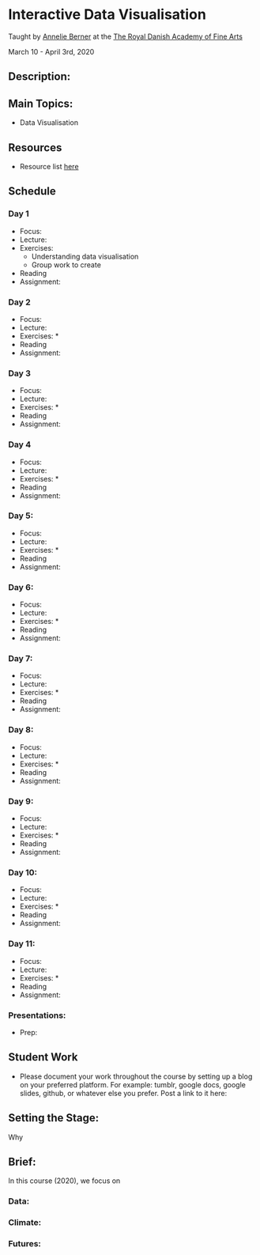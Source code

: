 # Interactive Data Visualisation
Taught by [Annelie Berner](http://www.annelieberner.com/) at the [The Royal Danish Academy of Fine Arts](https://kadk.dk/en/programme/visuelt-design) 

March 10 - April 3rd, 2020  

## Description:  

  
## Main Topics:  

* Data Visualisation

## Resources

* Resource list [here](https://github.com/aberner6/kadk-data-vis/blob/master/references.md)

## Schedule

### Day 1
* Focus: 
* Lecture:
* Exercises: 
    * Understanding data visualisation 
    * Group work to create
* Reading
* Assignment:

### Day 2
* Focus: 
* Lecture: 
* Exercises:
    * 
* Reading
* Assignment:

### Day 3
* Focus: 
* Lecture: 
* Exercises:
    * 
* Reading
* Assignment:

### Day 4
* Focus: 
* Lecture: 
* Exercises:
    * 
* Reading
* Assignment:

### Day 5:
* Focus: 
* Lecture: 
* Exercises:
    * 
* Reading
* Assignment:

### Day 6:
* Focus: 
* Lecture: 
* Exercises:
    * 
* Reading
* Assignment:

### Day 7:
* Focus: 
* Lecture: 
* Exercises:
    * 
* Reading
* Assignment:

### Day 8:
* Focus: 
* Lecture: 
* Exercises:
    * 
* Reading
* Assignment:

### Day 9:
* Focus: 
* Lecture: 
* Exercises:
    * 
* Reading
* Assignment:

### Day 10:
* Focus: 
* Lecture: 
* Exercises:
    * 
* Reading
* Assignment:

### Day 11:
* Focus: 
* Lecture: 
* Exercises:
    * 
* Reading
* Assignment:

### Presentations:
* Prep: 

## Student Work
* Please document your work throughout the course by setting up a blog on your preferred platform. For example: tumblr, google docs, google slides, github, or whatever else you prefer. Post a link to it here: 

## Setting the Stage:
Why 

## Brief:
In this course (2020), we focus on 

### Data:

### Climate:

### Futures:

